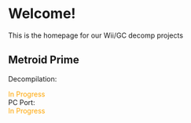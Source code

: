 # Welcome!
This is the homepage for our Wii/GC decomp projects

## Metroid Prime
Decompilation: <div style="color: #FFA500">In Progress</div>
PC Port: <div style="color: #FFA500">In Progress</div>
